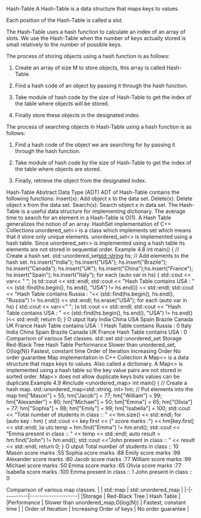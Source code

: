 Hash-Table
A Hash-Table is a data structure that maps keys to values.

Each position of the Hash-Table is called a slot.

The Hash-Table uses a hash function to calculate an index of an array of slots. We use the Hash-Table when the number of keys actually stored is small relatively to the number of possible keys.

The process of storing objects using a hash function is as follows:

1. Create an array of size M to store objects, this array is called Hash-Table.

2. Find a hash code of an object by passing it through the hash function.

3. Take module of hash code by the size of Hash-Table to get the index of the table where objects will be stored.

4. Finally store these objects in the designated index.

The process of searching objects in Hash-Table using a hash function is as follows:
1. Find a hash code of the object we are searching for by passing it through the hash function.

2. Take module of hash code by the size of Hash-Table to get the index of the table where objects are stored.

3. Finally, retrieve the object from the designated index.

Hash-Table Abstract Data Type (ADT)
ADT of Hash-Table contains the following functions:
Insert(x): Add object x to the data set.
Delete(x): Delete object x from the data set.
Search(x): Search object x in data set.
The Hash-Table is a useful data structure for implementing dictionary. The
average time to search for an element in a Hash-Table is O(1). A Hash Table
generalizes the notion of an array.
HashSet implementation of C++ Collections
unordered_set<> is a class which implements set which means that it store only
unique elements. unordered_set<> is implemented using a hash table. Since
unordered_set<> is implemented using a hash table its elements are not stored in
sequential order.
Example 4.8
int main()
{
// Create a hash set.
std::unordered_set<std::string> hs;
// Add elements to the hash set.
hs.insert("India");
hs.insert("USA");
hs.insert("Brazile");
hs.insert("Canada");
hs.insert("UK");
hs.insert("China");hs.insert("France");
hs.insert("Spain");
hs.insert("Italy");
for each (auto var in hs)
{
std::cout << var<< " ";
}s
td::cout << std::endl;
std::cout << "Hash Table contains USA : " << (std::find(hs.begin(), hs.end(), "USA") != hs.end()) <<
std::endl;
std::cout << "Hash Table contains Russia : "<< (std::find(hs.begin(), hs.end(), "Russia") != hs.end())
<< std::endl;
hs.erase("USA");
for each (auto var in hs)
{
std::cout << var<<" ";
}s
td::cout << std::endl;
std::cout << "Hash Table contains USA : " << (std::find(hs.begin(), hs.end(), "USA") != hs.end() )<<
std::endl;
return 0;
} O
utput
Italy India China USA Spain Brazile Canada UK France
Hash Table contains USA : 1
Hash Table contains Russia : 0
Italy India China Spain Brazile Canada UK France
Hash Table contains USA : 0
Comparison of various Set classes.
std::set std::unordered_set
Storage Red-Black Tree Hash Table
Performance Slower than unordered_set,
O(log(N))
Fastest, constant time
Order of Iteration Increasing Order No order guarantee
Map implementation in C++ Collection
A Map<> is a data structure that maps keys to values. Also called a dictionary. A
Map<> is implemented using a hash table so the key value pairs are not stored in
sorted order. Map<> does not allow duplicate keys buts values can be duplicate.Example 4.9
#include <unordered_map>
int main()
{
// Create a hash map.
std::unordered_map<std::string, int> hm;
// Put elements into the map
hm["Mason"] = 55;
hm["Jacob"] = 77;
hm["William"] = 99;
hm["Alexander"] = 80;
hm["Michael"] = 50;
hm["Emma"] = 65;
hm["Olivia"] = 77;
hm["Sophia"] = 88;
hm["Emily"] = 99;
hm["Isabella"] = 100;
std::cout << "Total number of students in class :: " << hm.size() << std::endl;
for (auto key : hm)
{
std::cout << key.first << (" score marks :") << hm[key.first] << std::endl;
}a
uto temp = hm.find("Emma") != hm.end();
std::cout << "Emma present in class :: " << temp << std::endl;
auto result = hm.find("John") != hm.end();
std::cout <<"John present in class :: " << result << std::endl;
return 0;
} O
utput
Total number of students in class :: 10
Mason score marks :55
Sophia score marks :88
Emily score marks :99
Alexander score marks :80
Jacob score marks :77
William score marks :99
Michael score marks :50
Emma score marks :65
Olivia score marks :77
Isabella score marks :100
Emma present in class :: 1
John present in class :: 0

Comparison of various map classes.
| | std::map | std::unordered_map |
|-|----------|--------------------|
|Storage | Red-Black Tree | Hash Table |
|Performance | Slower than unordered_map,O(log(N)) | Fastest, constant time |
| Order of Iteration | Increasing Order of keys | No order guarantee |
